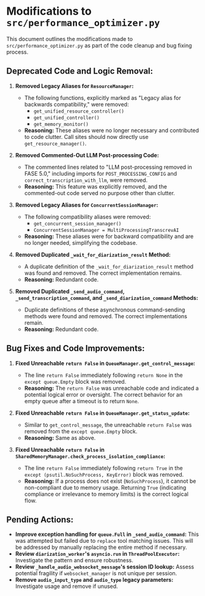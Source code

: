 # Modifications to `src/performance_optimizer.py`

This document outlines the modifications made to `src/performance_optimizer.py` as part of the code cleanup and bug fixing process.

## Deprecated Code and Logic Removal:

1.  **Removed Legacy Aliases for `ResourceManager`:**
    *   The following functions, explicitly marked as "Legacy alias for backwards compatibility," were removed:
        *   `get_unified_resource_controller()`
        *   `get_unified_controller()`
        *   `get_memory_monitor()`
    *   **Reasoning:** These aliases were no longer necessary and contributed to code clutter. Call sites should now directly use `get_resource_manager()`.

2.  **Removed Commented-Out LLM Post-processing Code:**
    *   The commented lines related to "LLM post-processing removed in FASE 5.0," including imports for `POST_PROCESSING_CONFIG` and `correct_transcription_with_llm`, were removed.
    *   **Reasoning:** This feature was explicitly removed, and the commented-out code served no purpose other than clutter.

3.  **Removed Legacy Aliases for `ConcurrentSessionManager`:**
    *   The following compatibility aliases were removed:
        *   `get_concurrent_session_manager()`
        *   `ConcurrentSessionManager = MultiProcessingTranscrevAI`
    *   **Reasoning:** These aliases were for backward compatibility and are no longer needed, simplifying the codebase.

4.  **Removed Duplicated `_wait_for_diarization_result` Method:**
    *   A duplicate definition of the `_wait_for_diarization_result` method was found and removed. The correct implementation remains.
    *   **Reasoning:** Redundant code.

5.  **Removed Duplicated `_send_audio_command`, `_send_transcription_command`, and `_send_diarization_command` Methods:**
    *   Duplicate definitions of these asynchronous command-sending methods were found and removed. The correct implementations remain.
    *   **Reasoning:** Redundant code.

## Bug Fixes and Code Improvements:

1.  **Fixed Unreachable `return False` in `QueueManager.get_control_message`:**
    *   The line `return False` immediately following `return None` in the `except queue.Empty` block was removed.
    *   **Reasoning:** The `return False` was unreachable code and indicated a potential logical error or oversight. The correct behavior for an empty queue after a timeout is to return `None`.

2.  **Fixed Unreachable `return False` in `QueueManager.get_status_update`:**
    *   Similar to `get_control_message`, the unreachable `return False` was removed from the `except queue.Empty` block.
    *   **Reasoning:** Same as above.

3.  **Fixed Unreachable `return False` in `SharedMemoryManager.check_process_isolation_compliance`:**
    *   The line `return False` immediately following `return True` in the `except (psutil.NoSuchProcess, KeyError)` block was removed.
    *   **Reasoning:** If a process does not exist (`NoSuchProcess`), it cannot be non-compliant due to memory usage. Returning `True` (indicating compliance or irrelevance to memory limits) is the correct logical flow.

## Pending Actions:

*   **Improve exception handling for `queue.Full` in `_send_audio_command`:** This was attempted but failed due to `replace` tool matching issues. This will be addressed by manually replacing the entire method if necessary.
*   **Review `diarization_worker`'s `asyncio.run` in `ThreadPoolExecutor`:** Investigate the pattern and ensure robustness.
*   **Review `_handle_audio_websocket_message`'s session ID lookup:** Assess potential fragility if `websocket_manager` is not unique per session.
*   **Remove `audio_input_type` and `audio_type` legacy parameters:** Investigate usage and remove if unused.
